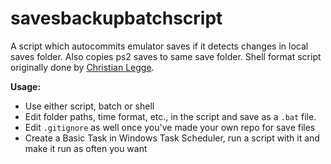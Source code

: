 # savesbackupbatchscript

 A script which autocommits emulator saves if it detects changes in local saves folder. Also copies ps2 saves to same save folder. Shell format script originally done by [Christian Legge](https://github.com/christianlegge/).

**Usage:**

- Use either script, batch or shell
- Edit folder paths, time format, etc., in the script and save as a `.bat` file.
- Edit `.gitignore` as well once you've made your own repo for save files
- Create a Basic Task in Windows Task Scheduler, run a script with it and make it run as often you want

